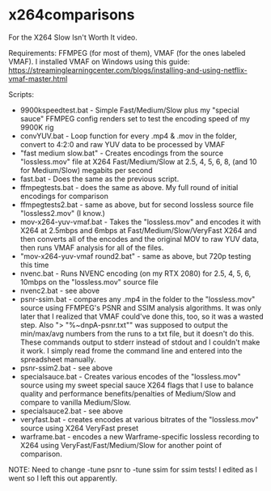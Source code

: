 # x264comparisons
For the X264 Slow Isn't Worth It video.

Requirements: FFMPEG (for most of them), VMAF (for the ones labeled VMAF).
I installed VMAF on Windows using this guide: https://streaminglearningcenter.com/blogs/installing-and-using-netflix-vmaf-master.html


Scripts:
- 9900kspeedtest.bat - Simple Fast/Medium/Slow plus my "special sauce" FFMPEG config renders set to test the encoding speed of my 9900K rig
- convYUV.bat - Loop function for every .mp4 & .mov in the folder, convert to 4:2:0 and raw YUV data to be processed by VMAF
- "fast medium slow.bat" - Creates encodings from the source "lossless.mov" file at X264 Fast/Medium/Slow at 2.5, 4, 5, 6, 8, (and 10 for Medium/Slow) megabits per second
- fast.bat - Does the same as the previous script.
- ffmpegtests.bat - does the same as above. My full round of initial encodings for comparison
- ffmpegtests2.bat - same as above, but for second lossless source file "lossless2.mov" (I know.)
- mov-x264-yuv-vmaf.bat - Takes the "lossless.mov" and encodes it with X264 at 2.5mbps and 6mbps at Fast/Medium/Slow/VeryFast X264 and then converts all of the encodes and the original MOV to raw YUV data, then runs VMAF analysis for all of the files.
- "mov-x264-yuv-vmaf round2.bat" - same as above, but 720p testing this time
- nvenc.bat - Runs NVENC encoding (on my RTX 2080) for 2.5, 4, 5, 6, 10mbps on the "lossless.mov" source file
- nvenc2.bat - see above
- psnr-ssim.bat - compares any .mp4 in the folder to the "lossless.mov" source using FFMPEG's PSNR and SSIM analysis algorithms. It was only later that I realized that VMAF could've done this, too, so it was a wasted step. Also "> "%~dnpA-psnr.txt"" was supposed to output the min/max/avg numbers from the runs to a txt file, but it doesn't do this. These commands output to stderr instead of stdout and I couldn't make it work. I simply read frome the command line and entered into the spreadsheet manually.
 - psnr-ssim2.bat - see above
 - specialsauce.bat - Creates various encodes of the "lossless.mov" source using my sweet special sauce X264 flags that I use to balance quality and performance benefits/penalties of Medium/Slow and compare to vanilla Medium/Slow.
 - specialsauce2.bat - see above
 - veryfast.bat - creates encodes at various bitrates of the "lossless.mov" source using X264 VeryFast preset
 - warframe.bat - encodes a new Warframe-specific lossless recording to X264 using VeryFast/Fast/Medium/Slow for another point of comparison.

NOTE: Need to change -tune psnr to -tune ssim for ssim tests! I edited as I went so I left this out apparently.
